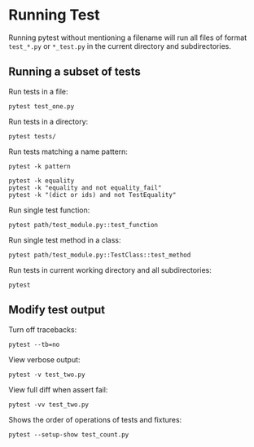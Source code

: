 # Running Test

Running pytest without mentioning a filename will run all files of format `test_*.py` or `*_test.py` in the current directory and subdirectories.

## Running a subset of tests

Run tests in a file:
```shell
pytest test_one.py
```

Run tests in a directory:
```shell
pytest tests/
```

Run tests matching a name pattern:
```shell
pytest -k pattern
```
```shell
pytest -k equality
pytest -k "equality and not equality_fail"
pytest -k "(dict or ids) and not TestEquality"
```

Run single test function:
```shell
pytest path/test_module.py::test_function
```

Run single test method in a class:
```shell
pytest path/test_module.py::TestClass::test_method
```

Run tests in current working directory and all subdirectories:
```shell
pytest
```


## Modify test output

Turn off tracebacks:
```shell
pytest --tb=no
```

View verbose output:
```shell
pytest -v test_two.py
```

View full diff when assert fail:
```shell
pytest -vv test_two.py
```

Shows the order of operations of tests and fixtures:
```shell
pytest --setup-show test_count.py
```
